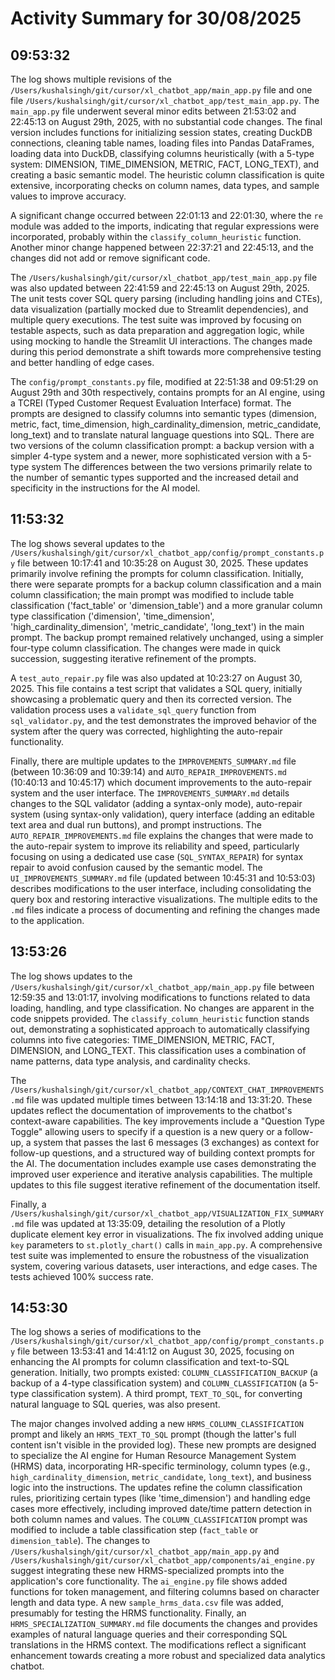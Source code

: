 # Activity Summary for 30/08/2025

## 09:53:32
The log shows multiple revisions of the `/Users/kushalsingh/git/cursor/xl_chatbot_app/main_app.py` file and one file `/Users/kushalsingh/git/cursor/xl_chatbot_app/test_main_app.py`.  The `main_app.py` file underwent several minor edits between 21:53:02 and 22:45:13 on August 29th, 2025, with no substantial code changes.  The final version includes functions for initializing session states, creating DuckDB connections, cleaning table names, loading files into Pandas DataFrames, loading data into DuckDB, classifying columns heuristically (with a 5-type system: DIMENSION, TIME_DIMENSION, METRIC, FACT, LONG_TEXT), and creating a basic semantic model. The heuristic column classification is quite extensive, incorporating checks on column names, data types, and sample values to improve accuracy.

A significant change occurred between 22:01:13 and 22:01:30, where the `re` module was added to the imports, indicating that regular expressions were incorporated, probably within the `classify_column_heuristic` function. Another minor change happened between 22:37:21 and 22:45:13, and the changes did not add or remove significant code.


The `/Users/kushalsingh/git/cursor/xl_chatbot_app/test_main_app.py` file was also updated  between 22:41:59 and 22:45:13 on August 29th, 2025. The unit tests cover SQL query parsing (including handling joins and CTEs), data visualization (partially mocked due to Streamlit dependencies), and multiple query executions.  The test suite was improved by focusing on testable aspects, such as data preparation and aggregation logic, while using mocking to handle the Streamlit UI interactions.  The changes made during this period demonstrate a shift towards more comprehensive testing and better handling of edge cases.

The `config/prompt_constants.py` file, modified at 22:51:38 and 09:51:29 on August 29th and 30th respectively, contains prompts for an AI engine, using a TCREI (Typed Customer Request Evaluation Interface) format.  The prompts are designed to classify columns into semantic types (dimension, metric, fact, time_dimension, high_cardinality_dimension, metric_candidate, long_text) and to translate natural language questions into SQL. There are two versions of the column classification prompt: a backup version with a simpler 4-type system and a newer, more sophisticated version with a 5-type system  The differences between the two versions primarily relate to the number of semantic types supported and the increased detail and specificity in the instructions for the AI model.


## 11:53:32
The log shows several updates to the `/Users/kushalsingh/git/cursor/xl_chatbot_app/config/prompt_constants.py` file between 10:17:41 and 10:35:28 on August 30, 2025. These updates primarily involve refining the prompts for column classification.  Initially, there were separate prompts for a backup column classification and a main column classification; the main prompt was modified to include table classification ('fact_table' or 'dimension_table') and a more granular column type classification ('dimension', 'time_dimension', 'high_cardinality_dimension', 'metric_candidate', 'long_text') in the main prompt. The backup prompt remained relatively unchanged, using a simpler four-type column classification.  The changes were made in quick succession, suggesting iterative refinement of the prompts.

A `test_auto_repair.py` file was also updated at 10:23:27 on August 30, 2025.  This file contains a test script that validates a SQL query, initially showcasing a problematic query and then its corrected version. The validation process uses a `validate_sql_query` function from `sql_validator.py`, and the test demonstrates the improved behavior of the system after the query was corrected, highlighting the auto-repair functionality.

Finally, there are multiple updates to the `IMPROVEMENTS_SUMMARY.md` file (between 10:36:09 and 10:39:14) and `AUTO_REPAIR_IMPROVEMENTS.md` (10:40:13 and 10:45:17) which document improvements to the auto-repair system and the user interface.  The `IMPROVEMENTS_SUMMARY.md` details changes to the SQL validator (adding a syntax-only mode), auto-repair system (using syntax-only validation), query interface (adding an editable text area and dual run buttons), and prompt instructions. The  `AUTO_REPAIR_IMPROVEMENTS.md`  file explains the changes that were made to the auto-repair system to improve its reliability and speed, particularly focusing on using a dedicated use case (`SQL_SYNTAX_REPAIR`) for syntax repair to avoid confusion caused by the semantic model. The `UI_IMPROVEMENTS_SUMMARY.md` file (updated between 10:45:31 and 10:53:03) describes modifications to the user interface, including consolidating the query box and restoring interactive visualizations.  The multiple edits to the `.md` files indicate a process of documenting and refining the changes made to the application.


## 13:53:26
The log shows updates to the `/Users/kushalsingh/git/cursor/xl_chatbot_app/main_app.py` file between 12:59:35 and 13:01:17, involving modifications to functions related to data loading, handling, and type classification.  No changes are apparent in the code snippets provided. The `classify_column_heuristic` function stands out, demonstrating a sophisticated approach to automatically classifying columns into five categories: TIME_DIMENSION, METRIC, FACT, DIMENSION, and LONG_TEXT. This classification uses a combination of name patterns, data type analysis, and cardinality checks.


The `/Users/kushalsingh/git/cursor/xl_chatbot_app/CONTEXT_CHAT_IMPROVEMENTS.md` file was updated multiple times between 13:14:18 and 13:31:20. These updates reflect the documentation of improvements to the chatbot's context-aware capabilities.  The key improvements include a "Question Type Toggle" allowing users to specify if a question is a new query or a follow-up, a system that passes the last 6 messages (3 exchanges) as context for follow-up questions, and a structured way of building context prompts for the AI. The documentation includes example use cases demonstrating the improved user experience and iterative analysis capabilities.  The multiple updates to this file suggest iterative refinement of the documentation itself.

Finally, a `/Users/kushalsingh/git/cursor/xl_chatbot_app/VISUALIZATION_FIX_SUMMARY.md` file was updated at 13:35:09, detailing the resolution of a Plotly duplicate element key error in visualizations. The fix involved adding unique `key` parameters to `st.plotly_chart()` calls in `main_app.py`. A comprehensive test suite was implemented to ensure the robustness of the visualization system, covering various datasets, user interactions, and edge cases. The tests achieved 100% success rate.


## 14:53:30
The log shows a series of modifications to the `/Users/kushalsingh/git/cursor/xl_chatbot_app/config/prompt_constants.py` file between 13:53:41 and 14:41:12 on August 30, 2025, focusing on enhancing the AI prompts for column classification and text-to-SQL generation.  Initially, two prompts existed: `COLUMN_CLASSIFICATION_BACKUP` (a backup of a 4-type classification system) and `COLUMN_CLASSIFICATION` (a 5-type classification system). A third prompt, `TEXT_TO_SQL`, for converting natural language to SQL queries, was also present.

The major changes involved adding a new `HRMS_COLUMN_CLASSIFICATION` prompt and likely an `HRMS_TEXT_TO_SQL` prompt (though the latter's full content isn't visible in the provided log). These new prompts are designed to specialize the AI engine for Human Resource Management System (HRMS) data, incorporating HR-specific terminology, column types (e.g.,  `high_cardinality_dimension`, `metric_candidate`, `long_text`), and business logic into the instructions.  The updates refine the column classification rules, prioritizing certain types (like 'time_dimension') and handling edge cases more effectively, including improved date/time pattern detection in both column names and values. The `COLUMN_CLASSIFICATION` prompt was modified to include a table classification step (`fact_table` or `dimension_table`). The changes to `/Users/kushalsingh/git/cursor/xl_chatbot_app/main_app.py` and `/Users/kushalsingh/git/cursor/xl_chatbot_app/components/ai_engine.py` suggest integrating these new HRMS-specialized prompts into the application's core functionality. The `ai_engine.py` file shows added functions for token management, and filtering columns based on character length and data type.  A new `sample_hrms_data.csv` file was added, presumably for testing the HRMS functionality.  Finally, an `HRMS_SPECIALIZATION_SUMMARY.md` file documents the changes and provides examples of natural language queries and their corresponding SQL translations in the HRMS context.  The modifications reflect a significant enhancement towards creating a more robust and specialized data analytics chatbot.
